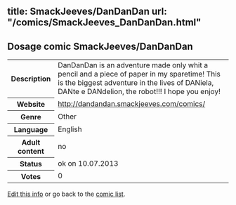 title: SmackJeeves/DanDanDan
url: "/comics/SmackJeeves_DanDanDan.html"
---
Dosage comic SmackJeeves/DanDanDan
-----------------------------------------

<p id="msg"></p>
<script type="text/javascript">
if (window.location.search === '?edit_info_mail=sent_ok') {
  var elem = document.getElementById("msg");
  elem.innerHTML = 'Edited information sucessfully sent for review, which is usually done daily. Thanks!';
  elem.className = 'ok';
}
</script>
<table class="comicinfo">
<tr>
<th>Description</th><td>DanDanDan is an adventure made only whit a pencil and a piece of paper in my sparetime! This is the biggest adventure in the lives of DANiela, DANte e DANdelion, the robot!!! I hope you enjoy!</td>
</tr>
<tr>
<th>Website</th><td><a href="http://dandandan.smackjeeves.com/comics/">http://dandandan.smackjeeves.com/comics/</a></td>
</tr>
<tr>
<th>Genre</th><td>Other</td>
</tr>
<tr>
<th>Language</th><td>English</td>
</tr>
<tr>
<th>Adult content</th><td>no</td>
</tr>
<tr>
<th>Status</th><td>ok on 10.07.2013</td>
</tr>
<tr>
<th>Votes</th><td>0</td>
</tr>
</table>

[Edit this info](SmackJeeves_DanDanDan_edit.html) or go back to the [comic list](../comic-index.html).
